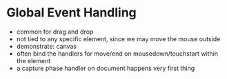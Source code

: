 # Global Event Handling

- common for drag and drop
- not tied to any specific element, since we may move the mouse outside
- demonstrate: canvas
- often bind the handlers for move/end on mousedown/touchstart within the element
- a capture phase handler on document happens very first thing
